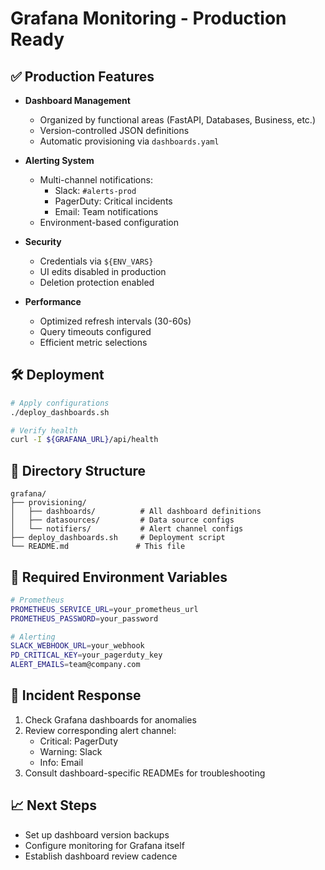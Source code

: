 # Grafana Monitoring - Production Ready

## ✅ Production Features
- **Dashboard Management**
  - Organized by functional areas (FastAPI, Databases, Business, etc.)
  - Version-controlled JSON definitions
  - Automatic provisioning via `dashboards.yaml`

- **Alerting System**
  - Multi-channel notifications:
    - Slack: `#alerts-prod`
    - PagerDuty: Critical incidents
    - Email: Team notifications
  - Environment-based configuration

- **Security**
  - Credentials via `${ENV_VARS}` 
  - UI edits disabled in production
  - Deletion protection enabled

- **Performance**
  - Optimized refresh intervals (30-60s)
  - Query timeouts configured
  - Efficient metric selections

## 🛠️ Deployment
```bash
# Apply configurations
./deploy_dashboards.sh

# Verify health
curl -I ${GRAFANA_URL}/api/health
```

## 📁 Directory Structure
```
grafana/
├── provisioning/
│   ├── dashboards/          # All dashboard definitions
│   ├── datasources/         # Data source configs  
│   └── notifiers/           # Alert channel configs
├── deploy_dashboards.sh     # Deployment script
└── README.md               # This file
```

## 🔐 Required Environment Variables
```bash
# Prometheus
PROMETHEUS_SERVICE_URL=your_prometheus_url
PROMETHEUS_PASSWORD=your_password

# Alerting
SLACK_WEBHOOK_URL=your_webhook
PD_CRITICAL_KEY=your_pagerduty_key  
ALERT_EMAILS=team@company.com
```

## 🚨 Incident Response
1. Check Grafana dashboards for anomalies
2. Review corresponding alert channel:
   - Critical: PagerDuty
   - Warning: Slack
   - Info: Email
3. Consult dashboard-specific READMEs for troubleshooting

## 📈 Next Steps
- Set up dashboard version backups
- Configure monitoring for Grafana itself
- Establish dashboard review cadence
